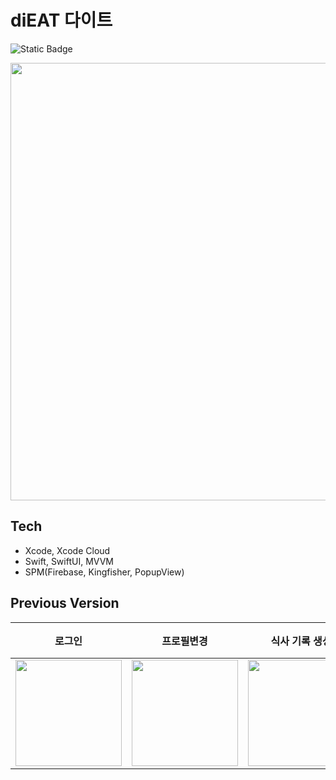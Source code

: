 # diEAT 다이트
![Static Badge](https://img.shields.io/badge/version-1.1.1-orange)

<img src="https://github.com/dayo2n/diEAT/assets/57654681/93f848ec-6ac4-4d92-b15a-245b0720ebbd" width=700>


## Tech
- Xcode, Xcode Cloud
- Swift, SwiftUI, MVVM
- SPM(Firebase, Kingfisher, PopupView)


## Previous Version
| 로그인 | 프로필변경 | 식사 기록 생성 | 식단 기록 단일 조회 및 수정 |
|---|---|---|---|
| <img src="https://user-images.githubusercontent.com/57654681/202905866-4ae8a1fc-9c99-49f8-925d-ca77b19ef94a.gif" width="170"/> | <img src="https://user-images.githubusercontent.com/57654681/202905856-96c04b05-bf3a-4ba7-a8a1-613afc61132f.gif" width="170"/> | <img src="https://user-images.githubusercontent.com/57654681/202908991-eba45c00-0ea4-4799-a5e9-9e0df0b8de99.gif" width="170"/> | <img src="https://user-images.githubusercontent.com/57654681/202905897-fa8546f4-3c29-4320-8209-99abd76e2ce5.gif" width="170"/> |
